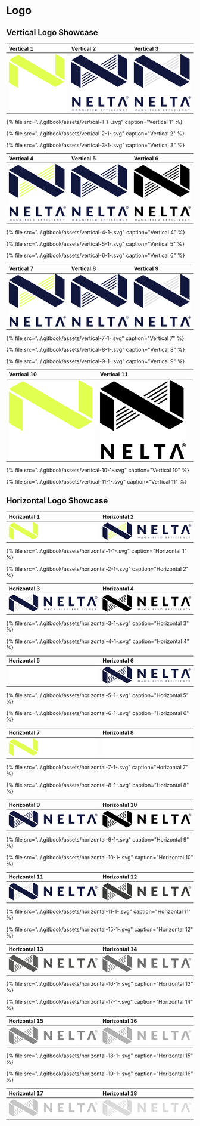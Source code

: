 # Logo

## Vertical Logo Showcase

| Vertical 1 | Vertical 2 | Vertical 3 |
| :--- | :--- | :--- |
| ![](../.gitbook/assets/vertical-1-1-.svg)  | ![](../.gitbook/assets/vertical-2-1-.svg)  |  ![](../.gitbook/assets/vertical-3-1-.svg)  |

{% file src="../.gitbook/assets/vertical-1-1-.svg" caption="Vertical 1" %}

{% file src="../.gitbook/assets/vertical-2-1-.svg" caption="Vertical 2" %}

{% file src="../.gitbook/assets/vertical-3-1-.svg" caption="Vertical 3" %}

| Vertical 4 | Vertical 5 | Vertical 6 |
| :--- | :--- | :--- |
| ![](../.gitbook/assets/vertical-4-1-.svg)  | ![](../.gitbook/assets/vertical-5-1-.svg)  |  ![](../.gitbook/assets/vertical-6-1-.svg)  |

{% file src="../.gitbook/assets/vertical-4-1-.svg" caption="Vertical 4" %}

{% file src="../.gitbook/assets/vertical-5-1-.svg" caption="Vertical 5" %}

{% file src="../.gitbook/assets/vertical-6-1-.svg" caption="Vertical 6" %}

| Vertical 7 | Vertical 8 | Vertical 9 |
| :--- | :--- | :--- |
| ![](../.gitbook/assets/vertical-7-1-.svg)  |  ![](../.gitbook/assets/vertical-8-1-.svg)  |  ![](../.gitbook/assets/vertical-9-1-.svg)  |

{% file src="../.gitbook/assets/vertical-7-1-.svg" caption="Vertical 7" %}

{% file src="../.gitbook/assets/vertical-8-1-.svg" caption="Vertical 8" %}

{% file src="../.gitbook/assets/vertical-9-1-.svg" caption="Vertical 9" %}

| Vertical 10 | Vertical 11 |  |
| :--- | :--- | :--- |
| ![](../.gitbook/assets/vertical-10-1-.svg)  |  ![](../.gitbook/assets/vertical-11-1-.svg)  |  |

{% file src="../.gitbook/assets/vertical-10-1-.svg" caption="Vertical 10" %}

{% file src="../.gitbook/assets/vertical-11-1-.svg" caption="Vertical 11" %}

## Horizontal Logo Showcase

| Horizontal 1 | Horizontal 2 |
| :--- | :--- |
| ![](../.gitbook/assets/horizontal-1-1-.svg)  | ![](../.gitbook/assets/horizontal-2-1-.svg)  |

{% file src="../.gitbook/assets/horizontal-1-1-.svg" caption="Horizontal 1" %}

{% file src="../.gitbook/assets/horizontal-2-1-.svg" caption="Horizontal 2" %}

| Horizontal 3 | Horizontal 4 |
| :--- | :--- |
| ![](../.gitbook/assets/horizontal-3-1-.svg)  | ![](../.gitbook/assets/horizontal-4-1-.svg)  |

{% file src="../.gitbook/assets/horizontal-3-1-.svg" caption="Horizontal 3" %}

{% file src="../.gitbook/assets/horizontal-4-1-.svg" caption="Horizontal 4" %}

| Horizontal 5 | Horizontal 6 |
| :--- | :--- |
| ![](../.gitbook/assets/horizontal-5-1-.svg)  | ![](../.gitbook/assets/horizontal-6-1-.svg)  |

{% file src="../.gitbook/assets/horizontal-5-1-.svg" caption="Horizontal 5" %}

{% file src="../.gitbook/assets/horizontal-6-1-.svg" caption="Horizontal 6" %}

| Horizontal 7 | Horizontal 8 |
| :--- | :--- |
| ![](../.gitbook/assets/horizontal-7-1-.svg)  | ![](../.gitbook/assets/horizontal-8-1-.svg)  |

{% file src="../.gitbook/assets/horizontal-7-1-.svg" caption="Horizontal 7" %}

{% file src="../.gitbook/assets/horizontal-8-1-.svg" caption="Horizontal 8" %}

| Horizontal 9 | Horizontal 10 |
| :--- | :--- |
| ![](../.gitbook/assets/horizontal-9-1-.svg)  | ![](../.gitbook/assets/horizontal-10-1-.svg)  |

{% file src="../.gitbook/assets/horizontal-9-1-.svg" caption="Horizontal 9" %}

{% file src="../.gitbook/assets/horizontal-10-1-.svg" caption="Horizontal 10" %}

| Horizontal 11 | Horizontal 12 |
| :--- | :--- |
| ![](../.gitbook/assets/horizontal-11-1-.svg)  | ![](../.gitbook/assets/horizontal-15-1-.svg)  |

{% file src="../.gitbook/assets/horizontal-11-1-.svg" caption="Horizontal 11" %}

{% file src="../.gitbook/assets/horizontal-15-1-.svg" caption="Horizontal 12" %}

| Horizontal 13 | Horizontal 14 |
| :--- | :--- |
| ![](../.gitbook/assets/horizontal-16-1-.svg)  | ![](../.gitbook/assets/horizontal-17-1-.svg)  |

{% file src="../.gitbook/assets/horizontal-16-1-.svg" caption="Horizontal 13" %}

{% file src="../.gitbook/assets/horizontal-17-1-.svg" caption="Horizontal 14" %}

| Horizontal 15 | Horizontal 16 |
| :--- | :--- |
| ![](../.gitbook/assets/horizontal-18-1-.svg)  | ![](../.gitbook/assets/horizontal-19-1-.svg)  |

{% file src="../.gitbook/assets/horizontal-18-1-.svg" caption="Horizontal 15" %}

{% file src="../.gitbook/assets/horizontal-19-1-.svg" caption="Horizontal 16" %}

| Horizontal 17 | Horizontal 18 |
| :--- | :--- |
| ![](../.gitbook/assets/horizontal-20-1-.svg)  | ![](../.gitbook/assets/horizontal-21-1-.svg)  |

